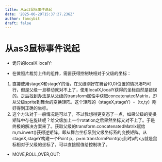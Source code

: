 ```yaml
---
title: 从as3鼠标事件说起
date: '2025-06-29T15:37:37.236Z'
author: fancybit
draft: false
---
```

<div class="header"><h1 class="single-title animate__animated animate__pulse animate__faster">从as3鼠标事件说起</h1></div>

<div class="content" id="content"><p></p><ul><li>诡异的localX localY:&nbsp;</li></ul><p></p><!-- raw HTML omitted --><ul><li>在做照片裁剪上传的组件，需要获得控制块相对于父级的坐标：</li></ul><p></p><ol><li>直接使用stageX和stageY的话，在父级刚好在舞台(0,0)位置的情况凑巧可行，但是父级一旦移动就对不上了，使用localX,localY获得的坐标自然是错误的。之后找到办法是从父级的transform属性中获取concatenatedMatrix，即从父级sprite到舞台的变换矩阵。这个矩阵的（stageX,stageY）-（tx,ty）刚好得到正确的坐标。</li><li>这个方法对于一般情况是可以了，不过我想得更变态了一点，如果父级的变换矩阵中存在旋转呢？给父级加上一个rotation之后果然坐标又对不上了。于是终极的解决方案来了。获取父级的transform.concatenatedMatrix赋给m,m.invert()获得逆矩阵，即从舞台坐标系到父级坐标系的变换矩阵。从stageX,stageY构建一个Point p，p=m.transformPoint(p);此时p的x,y就是鼠标相对于父级的坐标了，可以直接赋值给控制块了。</li></ol><p></p><p></p><ul><li>MOVE,ROLL,OVER,OUT:</li></ul><p></p><!-- raw HTML omitted --><!-- raw HTML omitted --><!-- raw HTML omitted --><!-- raw HTML omitted --><p></p><!-- raw HTML omitted --></div>

